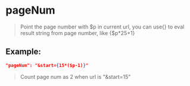 # pageNum
>Point the page number with $p in current url, you can use{} to eval result string from page number, like {$p*25+1}

Example:
--
```JSON
"pageNum": "&start={15*($p-1)}"
```
>Count page num as 2 when url is "&start=15"